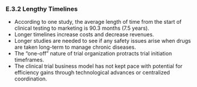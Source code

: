 ### E.3.2 Lengthy Timelines

- According to one study, the average length of time from the start of clinical testing to marketing is 90.3 months (7.5 years).
- Longer timelines increase costs and decrease revenues.
- Longer studies are needed to see if any safety issues arise when drugs are taken long-term to manage chronic diseases.
- The “one-off” nature of trial organization protracts trial initiation timeframes.
- The clinical trial business model has not kept pace with potential for efficiency gains through technological advances or centralized coordination.

#
